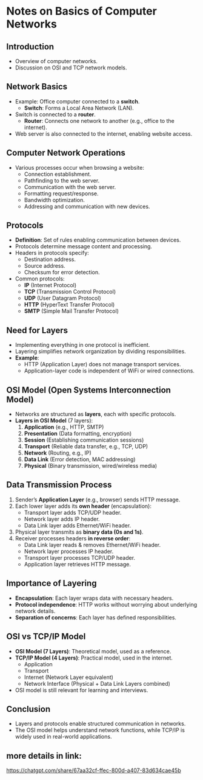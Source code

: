 # Notes on Basics of Computer Networks

## Introduction

- Overview of computer networks.
- Discussion on OSI and TCP network models.

## Network Basics

- Example: Office computer connected to a **switch**.
  - **Switch**: Forms a Local Area Network (LAN).
- Switch is connected to a **router**.
  - **Router**: Connects one network to another (e.g., office to the internet).
- Web server is also connected to the internet, enabling website access.

## Computer Network Operations

- Various processes occur when browsing a website:
  - Connection establishment.
  - Pathfinding to the web server.
  - Communication with the web server.
  - Formatting request/response.
  - Bandwidth optimization.
  - Addressing and communication with new devices.

## Protocols

- **Definition**: Set of rules enabling communication between devices.
- Protocols determine message content and processing.
- Headers in protocols specify:
  - Destination address.
  - Source address.
  - Checksum for error detection.
- Common protocols:
  - **IP** (Internet Protocol)
  - **TCP** (Transmission Control Protocol)
  - **UDP** (User Datagram Protocol)
  - **HTTP** (HyperText Transfer Protocol)
  - **SMTP** (Simple Mail Transfer Protocol)

## Need for Layers

- Implementing everything in one protocol is inefficient.
- Layering simplifies network organization by dividing responsibilities.
- **Example**:
  - HTTP (Application Layer) does not manage transport services.
  - Application-layer code is independent of WiFi or wired connections.

## OSI Model (Open Systems Interconnection Model)

- Networks are structured as **layers**, each with specific protocols.
- **Layers in OSI Model** (7 layers):
  1. **Application** (e.g., HTTP, SMTP)
  2. **Presentation** (Data formatting, encryption)
  3. **Session** (Establishing communication sessions)
  4. **Transport** (Reliable data transfer, e.g., TCP, UDP)
  5. **Network** (Routing, e.g., IP)
  6. **Data Link** (Error detection, MAC addressing)
  7. **Physical** (Binary transmission, wired/wireless media)

## Data Transmission Process

1. Sender’s **Application Layer** (e.g., browser) sends HTTP message.
2. Each lower layer adds its **own header** (encapsulation):
   - Transport layer adds TCP/UDP header.
   - Network layer adds IP header.
   - Data Link layer adds Ethernet/WiFi header.
3. Physical layer transmits as **binary data (0s and 1s)**.
4. Receiver processes headers **in reverse order**:
   - Data Link layer reads & removes Ethernet/WiFi header.
   - Network layer processes IP header.
   - Transport layer processes TCP/UDP header.
   - Application layer retrieves HTTP message.

## Importance of Layering

- **Encapsulation**: Each layer wraps data with necessary headers.
- **Protocol independence**: HTTP works without worrying about underlying network details.
- **Separation of concerns**: Each layer has defined responsibilities.

## OSI vs TCP/IP Model

- **OSI Model (7 Layers)**: Theoretical model, used as a reference.
- **TCP/IP Model (4 Layers)**: Practical model, used in the internet.
  - Application
  - Transport
  - Internet (Network Layer equivalent)
  - Network Interface (Physical + Data Link Layers combined)
- OSI model is still relevant for learning and interviews.

## Conclusion

- Layers and protocols enable structured communication in networks.
- The OSI model helps understand network functions, while TCP/IP is widely used in real-world applications.

## more details in link:

https://chatgpt.com/share/67aa32cf-ffec-800d-a407-83d634cae45b
